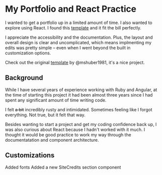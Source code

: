 # My Portfolio and React Practice

I wanted to get a portfolio up in a limited amount of time. I also wanted to explore using React. I found this [template](https://github.com/mshuber1981/github-react-portfolio-template/tree/main?tab=readme-ov-file) and it fit the bill perfectly.

I appreciate the accessibility and the documentation. Plus, the layout and overall design is clear and uncomplicated, which means implmenting my edits was pretty simple – even when I went beyond the built in customization options.

Check out the original [template](https://github.com/mshuber1981/github-react-portfolio-template/tree/main?tab=readme-ov-file) by @mshuber1981, it's a nice project.

## Background
While I have several years of experience working with Ruby and Angular, at the time of starting this project it had been almost three years since I had spent any significant amount of time writing code.

I felt ~~a bit~~ incredibly rusty and intimidated. Sometimes feeling like I forgot everything. Not true, but it felt that way. 

Besides wanting to start a project and get my coding confidence back up, I was also curious about React because I hadn't worked with it much. I thought it would be good practice to work my way through the documentatation and component architecture.

## Customizations
Added fonts
Added a new SiteCredits section component



